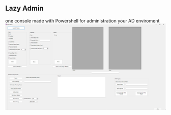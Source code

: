 ## Lazy Admin
one console made with Powershell for administration your AD enviroment
<img src="Lazy.png">
